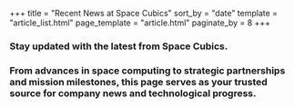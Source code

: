 +++
title = "Recent News at Space Cubics"
sort_by = "date"
template = "article_list.html"
page_template = "article.html"
paginate_by = 8
+++

### Stay updated with the latest from Space Cubics.

### From advances in space computing to strategic partnerships and mission milestones, this page serves as your trusted source for company news and technological progress.
